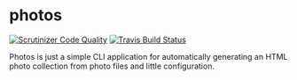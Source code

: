 # photos
[![Scrutinizer Code Quality](https://img.shields.io/scrutinizer/g/qrz-io/photos.svg?style=flat-square)](https://scrutinizer-ci.com/g/qrz-io/photos/)
[![Travis Build Status](https://img.shields.io/travis/qrz-io/photos.svg?style=flat-square)](https://travis-ci.org/qrz-io/photos)

Photos is just a simple CLI application for automatically generating an HTML photo collection from photo files and little configuration.
